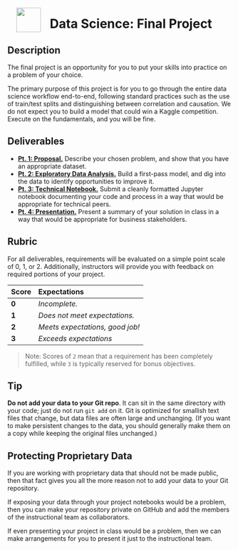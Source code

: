 <img src="http://imgur.com/1ZcRyrc.png" style="float: left; margin: 20px; height: 55px">

# Data Science: Final Project

## Description

The final project is an opportunity for you to put your skills into practice on a problem of your choice.

The primary purpose of this project is for you to go through the entire data science workflow end-to-end, following standard practices such as the use of train/test splits and distinguishing between correlation and causation. We do not expect you to build a model that could win a Kaggle competition. Execute on the fundamentals, and you will be fine.

## Deliverables

- **[Pt. 1: Proposal.](./instructions/pt1.md)** Describe your chosen problem, and show that you have an appropriate dataset.
- **[Pt. 2: Exploratory Data Analysis.](./instructions/pt2.md)** Build a first-pass model, and dig into the data to identify opportunities to improve it.
- **[Pt. 3: Technical Notebook.](./instructions/pt3.md)** Submit a cleanly formatted Jupyter notebook documenting your code and process in a way that would be appropriate for technical peers.
- **[Pt. 4: Presentation.](./instructions/pt4.md)** Present a summary of your solution in class in a way that would be appropriate for business stakeholders.

## Rubric

For all deliverables, requirements will be evaluated on a simple point scale of 0, 1, or 2. Additionally, instructors will provide you with feedback on required portions of your project.

Score | Expectations
:--- | :---
**0** | _Incomplete._
**1** | _Does not meet expectations._
**2** | _Meets expectations, good job!_
**3** | _Exceeds expectations_

> Note: Scores of `2` mean that a requirement has been completely fulfilled, while `3` is typically reserved for bonus objectives.

## Tip

**Do not add your data to your Git repo**. It can sit in the same directory with your code; just do not run `git add` on it. Git is optimized for smallish text files that change, but data files are often large and unchanging. (If you want to make persistent changes to the data, you should generally make them on a copy while keeping the original files unchanged.)

## Protecting Proprietary Data

If you are working with proprietary data that should not be made public, then that fact gives you all the more reason not to add your data to your Git repository.

If exposing your data through your project notebooks would be a problem, then you can make your repository private on GitHub and add the members of the instructional team as collaborators.

If even presenting your project in class would be a problem, then we can make arrangements for you to present it just to the instructional team.
